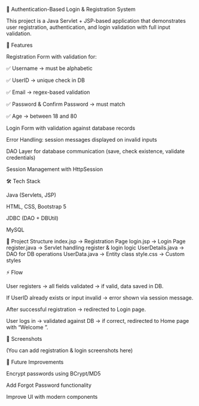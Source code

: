🔐 Authentication-Based Login & Registration System

This project is a Java Servlet + JSP-based application that demonstrates user registration, authentication, and login validation with full input validation.

🚀 Features

Registration Form with validation for:

✅ Username → must be alphabetic

✅ UserID → unique check in DB

✅ Email → regex-based validation

✅ Password & Confirm Password → must match

✅ Age → between 18 and 80

Login Form with validation against database records

Error Handling: session messages displayed on invalid inputs

DAO Layer for database communication (save, check existence, validate credentials)

Session Management with HttpSession

🛠 Tech Stack

Java (Servlets, JSP)

HTML, CSS, Bootstrap 5

JDBC (DAO + DBUtil)

MySQL

📂 Project Structure
index.jsp         → Registration Page
login.jsp         → Login Page
register.java     → Servlet handling register & login logic
UserDetails.java  → DAO for DB operations
UserData.java     → Entity class
style.css         → Custom styles

⚡ Flow

User registers → all fields validated → if valid, data saved in DB.

If UserID already exists or input invalid → error shown via session message.

After successful registration → redirected to Login page.

User logs in → validated against DB → if correct, redirected to Home page with “Welcome <UserID>”.

📸 Screenshots

(You can add registration & login screenshots here)

🔮 Future Improvements

Encrypt passwords using BCrypt/MD5

Add Forgot Password functionality

Improve UI with modern components
